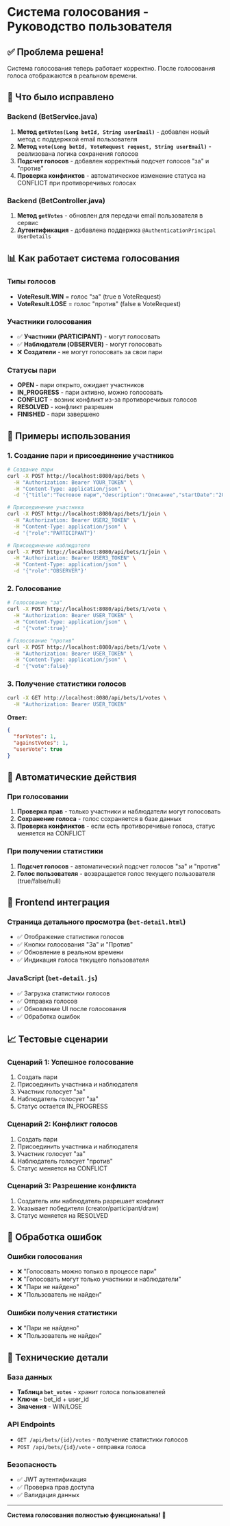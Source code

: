 # Система голосования - Руководство пользователя

## ✅ Проблема решена!

Система голосования теперь работает корректно. После голосования голоса отображаются в реальном времени.

## 🔧 Что было исправлено

### Backend (BetService.java)
1. **Метод `getVotes(Long betId, String userEmail)`** - добавлен новый метод с поддержкой email пользователя
2. **Метод `vote(Long betId, VoteRequest request, String userEmail)`** - реализована логика сохранения голосов
3. **Подсчет голосов** - добавлен корректный подсчет голосов "за" и "против"
4. **Проверка конфликтов** - автоматическое изменение статуса на CONFLICT при противоречивых голосах

### Backend (BetController.java)
1. **Метод `getVotes`** - обновлен для передачи email пользователя в сервис
2. **Аутентификация** - добавлена поддержка `@AuthenticationPrincipal UserDetails`

## 📊 Как работает система голосования

### Типы голосов
- **VoteResult.WIN** = голос "за" (true в VoteRequest)
- **VoteResult.LOSE** = голос "против" (false в VoteRequest)

### Участники голосования
- ✅ **Участники (PARTICIPANT)** - могут голосовать
- ✅ **Наблюдатели (OBSERVER)** - могут голосовать
- ❌ **Создатели** - не могут голосовать за свои пари

### Статусы пари
- **OPEN** - пари открыто, ожидает участников
- **IN_PROGRESS** - пари активно, можно голосовать
- **CONFLICT** - возник конфликт из-за противоречивых голосов
- **RESOLVED** - конфликт разрешен
- **FINISHED** - пари завершено

## 🎯 Примеры использования

### 1. Создание пари и присоединение участников
```bash
# Создание пари
curl -X POST http://localhost:8080/api/bets \
  -H "Authorization: Bearer YOUR_TOKEN" \
  -H "Content-Type: application/json" \
  -d '{"title":"Тестовое пари","description":"Описание","startDate":"2025-08-09T16:00:00","duration":24}'

# Присоединение участника
curl -X POST http://localhost:8080/api/bets/1/join \
  -H "Authorization: Bearer USER2_TOKEN" \
  -H "Content-Type: application/json" \
  -d '{"role":"PARTICIPANT"}'

# Присоединение наблюдателя
curl -X POST http://localhost:8080/api/bets/1/join \
  -H "Authorization: Bearer USER3_TOKEN" \
  -H "Content-Type: application/json" \
  -d '{"role":"OBSERVER"}'
```

### 2. Голосование
```bash
# Голосование "за"
curl -X POST http://localhost:8080/api/bets/1/vote \
  -H "Authorization: Bearer USER_TOKEN" \
  -H "Content-Type: application/json" \
  -d '{"vote":true}'

# Голосование "против"
curl -X POST http://localhost:8080/api/bets/1/vote \
  -H "Authorization: Bearer USER_TOKEN" \
  -H "Content-Type: application/json" \
  -d '{"vote":false}'
```

### 3. Получение статистики голосов
```bash
curl -X GET http://localhost:8080/api/bets/1/votes \
  -H "Authorization: Bearer USER_TOKEN"
```

**Ответ:**
```json
{
  "forVotes": 1,
  "againstVotes": 1,
  "userVote": true
}
```

## 🔄 Автоматические действия

### При голосовании
1. **Проверка прав** - только участники и наблюдатели могут голосовать
2. **Сохранение голоса** - голос сохраняется в базе данных
3. **Проверка конфликтов** - если есть противоречивые голоса, статус меняется на CONFLICT

### При получении статистики
1. **Подсчет голосов** - автоматический подсчет голосов "за" и "против"
2. **Голос пользователя** - возвращается голос текущего пользователя (true/false/null)

## 🎨 Frontend интеграция

### Страница детального просмотра (`bet-detail.html`)
- ✅ Отображение статистики голосов
- ✅ Кнопки голосования "За" и "Против"
- ✅ Обновление в реальном времени
- ✅ Индикация голоса текущего пользователя

### JavaScript (`bet-detail.js`)
- ✅ Загрузка статистики голосов
- ✅ Отправка голосов
- ✅ Обновление UI после голосования
- ✅ Обработка ошибок

## 📈 Тестовые сценарии

### Сценарий 1: Успешное голосование
1. Создать пари
2. Присоединить участника и наблюдателя
3. Участник голосует "за"
4. Наблюдатель голосует "за"
5. Статус остается IN_PROGRESS

### Сценарий 2: Конфликт голосов
1. Создать пари
2. Присоединить участника и наблюдателя
3. Участник голосует "за"
4. Наблюдатель голосует "против"
5. Статус меняется на CONFLICT

### Сценарий 3: Разрешение конфликта
1. Создатель или наблюдатель разрешает конфликт
2. Указывает победителя (creator/participant/draw)
3. Статус меняется на RESOLVED

## 🚨 Обработка ошибок

### Ошибки голосования
- ❌ "Голосовать можно только в процессе пари"
- ❌ "Голосовать могут только участники и наблюдатели"
- ❌ "Пари не найдено"
- ❌ "Пользователь не найден"

### Ошибки получения статистики
- ❌ "Пари не найдено"
- ❌ "Пользователь не найден"

## 🔧 Технические детали

### База данных
- **Таблица `bet_votes`** - хранит голоса пользователей
- **Ключи** - bet_id + user_id
- **Значения** - WIN/LOSE

### API Endpoints
- `GET /api/bets/{id}/votes` - получение статистики голосов
- `POST /api/bets/{id}/vote` - отправка голоса

### Безопасность
- ✅ JWT аутентификация
- ✅ Проверка прав доступа
- ✅ Валидация данных

---

**Система голосования полностью функциональна! 🎉** 